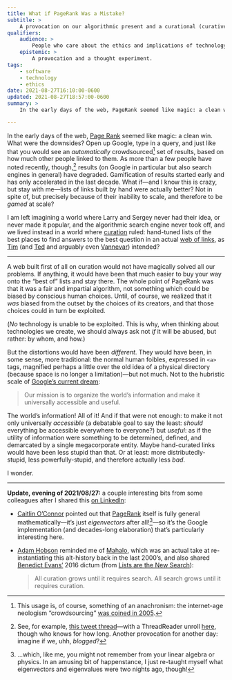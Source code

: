```yaml
---
title: What if PageRank Was a Mistake?
subtitle: >
    A provocation on our algorithmic present and a curational (curative?) alt-history.
qualifiers:
    audience: >
        People who care about the ethics and implications of technology—and fans of alternative histories.
    epistemic: >
        A provocation and a thought experiment.
tags:
    - software
    - technology
    - ethics
date: 2021-08-27T16:10:00-0600
updated: 2021-08-27T18:57:00-0600
summary: >
    In the early days of the web, PageRank seemed like magic: a clean win. But maybe it wasn’t. What kind of world did we lose when we walked away from curation?

---
```


In the early days of the web, [Page Rank][pr] seemed like magic: a clean win. What were the downsides? Open up Google, type in a query, and just like that you would see an *automatically* crowdsourced[^anac] set of results, based on how much other people linked to them. As more than a few people have noted recently, though,[^example] results (on Google in particular but also search engines in general) have degraded. Gamification of results started early and has only accelerated in the last decade. What if—and I know this is crazy, but stay with me—lists of links built by hand were actually better? Not in spite of, but precisely because of their inability to scale, and therefore to be *gamed* at scale?

[pr]: https://en.wikipedia.org/wiki/PageRank

I am left imagining a world where Larry and Sergey never had their idea, or never made it popular, and the algorithmic search engine never took off, and we lived instead in a world where [curation][sc] ruled: hand-tuned lists of the best places to find answers to the best question in an actual [web of links][surfing], as [Tim][tbl] (and [Ted][tn] and arguably even [Vannevar][vb]) intended?

[sc]: https://stephencarradini.com/curation-essay/
[surfing]: https://v4.chriskrycho.com/2014/the-end-of-surfing.html
[tbl]: https://en.wikipedia.org/wiki/Tim_Berners-Lee
[tn]: https://en.wikipedia.org/wiki/Ted_Nelson
[vb]: https://en.wikipedia.org/wiki/Vannevar_Bush

---

A web built first of all on curation would not have magically solved all our problems. If anything, it would have been that much easier to buy your way onto the “best of” lists and stay there. The whole point of PageRank was that it was a fair and impartial algorithm, not something which could be biased by conscious human choices. Until, of course, we realized that it *was* biased from the outset by the choices of its creators, and that those choices could in turn be exploited.

(*No* technology is unable to be exploited. This is why, when thinking about technologies we create, we should always ask not *if* it will be abused, but rather: by whom, and how.)

But the distortions would have been *different*. They would have been, in some sense, more traditional: the normal human foibles, expressed in `<a>` tags, magnified perhaps a little over the old idea of a physical directory (because space is no longer a limitation)—but not much. Not to the hubristic scale of [Google’s current dream][google]:

> Our mission is to organize the world’s information and make it universally accessible and useful.

[google]: https://web.archive.org/web/20210827171624/https://about.google/

The world’s information! All of it! And if that were not enough: to make it not only universally *accessible* (a debatable goal to say the least: *should* everything be accessible everywhere to everyone?) but *useful*: as if the utility of information were something to be determined, defined, and demarcated by a single megacorporate entity. Maybe hand-curated links would have been less stupid than that. Or at least: more distributedly-stupid, less powerfully-stupid, and therefore actually less *bad*.

I wonder.

---

**Update, evening of 2021/08/27:** a couple interesting bits from some colleagues after I shared this [on LinkedIn][li]:

[li]: https://www.linkedin.com/posts/chriskrycho_what-if--was-a-mistakesympolymathesy-activity-6837146261519499264-2p9x

- [Caitlin O’Connor][co] pointed out that [PageRank][pr] itself is fully general mathematically—it’s just *eigenvectors* after all![^eigenvectors]—so it’s the Google implementation (and decades-long elaboration) that’s particularly interesting here.

- [Adam Hobson][ah] reminded me of [Mahalo][m], which was an actual take at re-instantiating this alt-history back in the last 2000’s, and also shared [Benedict Evans’][be] 2016 dictum (from [Lists are the New Search][lists]):

    > All curation grows until it requires search. All search grows until it requires curation.

[co]: https://www.linkedin.com/in/caitlinoconnor723/detail/contact-info/
[ah]: https://adamhobson.com
[m]: https://en.wikipedia.org/wiki/Mahalo.com
[be]: https://www.ben-evans.com/
[lists]: https://www.ben-evans.com/benedictevans/2016/1/31/lists-are-the-new-search


[^anac]: This usage is, of course, something of an anachronism: the internet-age neologism “crowdsourcing” [was coined in 2005][coinage].

[coinage]: https://www.nytimes.com/2009/02/08/magazine/08wwln-safire-t.html

[^example]: See, for example, [this tweet thread][quality]—with a ThreadReader unroll [here][tr], though who knows for how long. Another provocation for another day: imagine if we, uhh, *blogged*?

[quality]: https://twitter.com/williamrblack/status/1429962733055881218
[tr]: https://threadreaderapp.com/thread/1429962733055881218.html

[^eigenvectors]: …which, like me, you might not remember from your linear algebra or physics. In an amusing bit of happenstance, I just re-taught myself what eigenvectors and eigenvalues were two nights ago, though!
